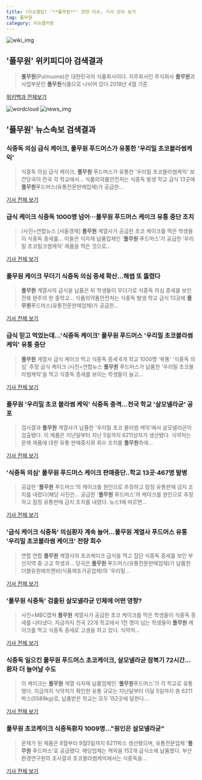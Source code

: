 ```yaml
---
title: (이슈클립) '**풀무원**' 관련 이슈, 기사 모아 보기
tag: 풀무원
category: 이슈클리핑
---
```

![wiki_img](https://user-images.githubusercontent.com/42597476/44503234-41136a80-a6d0-11e8-9071-6fc6418eafe4.png)
## **'**풀무원**'** 위키피디아 검색결과
>**풀무원**(Pulmuone)은 대한민국의 식품회사이다. 지주회사인 주식회사 **풀무원**과 사업부문인 **풀무원**식품으로 나뉘어 있다.2018년 4월 기준.

<a href="https://ko.wikipedia.org/wiki/풀무원" target="_blank">위키백과 전체보기</a>

![wordcloud](https://s3.ap-northeast-2.amazonaws.com/lyrics101-wordcloud/2018-09-07-1536286561.png)
![news_img](https://user-images.githubusercontent.com/42597476/44507050-1206f400-a6e4-11e8-8d98-7ffbfebb353f.png)
## **'**풀무원**'** 뉴스속보 검색결과
### 식중독 의심 급식 케이크, **풀무원** 푸드머스가 유통한 '우리밀 초코블라썸케익'

>식중독 의심 급식 케이크, **풀무원** 푸드머스가 유통한 '우리밀 초코블라썸케익' 보건당국이 전국 각 학교에서... 식품의약품안전처는 식중독 발생 학교 급식 13곳에 **풀무원**푸드머스(유통전문판매업체)가 공급한...

<a href="http://news20.busan.com/controller/newsController.jsp?newsId=20180907000025" target="_blank">기사 전체 보기</a>

### 급식 케이크 식중독 1000명 넘어···**풀무원** 푸드머스 케이크 유통 중단 조치

>/사진=연합뉴스 [서울경제] **풀무원** 계열사가 공급한 초코 케이크를 먹은 학생들이 식중독 증세를... 이들은 식자재 납품업체인 ‘**풀무원** 푸드머스’가 공급한 ‘우리밀 초코밀크썸케익’ 제품을 먹은 것으로...

<a href="http://www.sedaily.com/NewsView/1S4JLN61MX" target="_blank">기사 전체 보기</a>

### **풀무원** 케이크 무더기 식중독 의심 증세 확산…해썹 또 뚫렸다

>**풀무원** 계열사의 급식을 납품은 뒤 학생들이 무더기로 식중독 의심 증세를 보인 전북 완주의 한 중학교... 식품의약품안전처는 식중독 발생 학교 급식 13곳에 **풀무원**푸드머스(유통전문판매업체)가 공급한...

<a href="http://news.joins.com/article/olink/22542701" target="_blank">기사 전체 보기</a>

### 급식 믿고 먹었는데…'식중독 케이크' **풀무원** 푸드머스 '우리밀 초코블라썸케익' 유통 중단

>**풀무원** 계열사 급식 케이크 먹고 식중독 증세 6개 학교 1000명 '복통' '식중독 의심' 추정 급식 케이크 /사진=연합뉴스 **풀무원** 푸드머스가 납품한 '우리밀 초코블라썸케익'을 먹고 식중독 증세를 보이는 학생들이 늘고...

<a href="http://news.hankyung.com/article/2018090705777" target="_blank">기사 전체 보기</a>

### **풀무원** '우리밀 초코 블라썸 케익' 식중독 충격...전국 학교 '살모넬라균' 공포

>검사결과 **풀무원** 계열사가 납품한 '우리밀 초코 블라썸 케익'에서 살모넬라균이 검출됐다. 이 제품은 지난달부터 지난 5일까지 6211상자가 생산됐다. 식약처는 문제 제품에 대한 유통·판매중지와 회수 조치를 **풀무원**측에...

<a href="http://www.kookje.co.kr/news2011/asp/newsbody.asp?code=0300&key=20180907.99099002711" target="_blank">기사 전체 보기</a>

### '식중독 의심' **풀무원** 푸드머스 케이크 판매중단..학교 13곳·467명 발병

>공급한 '**풀무원** 푸드머스'의 케이크를 원인으로 추정하고 잠정 유통판매 금지 조치를 내렸다(해당 사진은... 공급한 '**풀무원** 푸드머스'의 케이크를 원인으로 추정하고 잠정 유통판매 금지 조치를 내렸다. 뉴스1에 따르면...

<a href="http://star.mt.co.kr/stview.php?no=2018090710224111173" target="_blank">기사 전체 보기</a>

### '급식 케이크 식중독' 의심환자 계속 늘어…**풀무원** 계열사 푸드머스 유통 '우리밀 초코블라썸 케이크' 전량 회수

>연합 연합 **풀무원** 계열사의 초코케이크 급식을 먹고 집단 식중독 증세를 보인 부산지역 중·고교 학생과... 당국은 **풀무원** 푸드머스(유통전문판매업체)가 납품한 더블유원에프엔비(식품제조가공업체)의 '우리밀...

<a href="http://www.joongboo.com/news/articleView.html?idxno=1285135" target="_blank">기사 전체 보기</a>

### '**풀무원** 식중독' 검출된 살모넬라균 인체에 어떤 영향?

>사진=MBC캡쳐 **풀무원** 계열사가 공급한 초코 케이크를 먹은 학생들이 식중독 증세를 나타냈다.   지금까지 전국 22개 학교에서 1천 명이 넘는 학생들이 **풀무원** 케이크를 먹고 식중독 증세로 고생을 하고 있다.   식약처...

<a href="http://www.etnews.com/20180907000002" target="_blank">기사 전체 보기</a>

### 식중독 일으킨 **풀무원** 푸드머스 초코케이크, 살모넬라균 잠복기 72시간…환자 더 늘어날 수도

>이 케이크는 **풀무원** 계열 식자재 납품업체인 ‘**풀무원**푸드머스’가 각 학교로 유통했다. 지금까지 식약처가 확인한 유통 규모는 지난달부터 이달 5일까지 총 6211박스(5589kg)로, 납품받은 학교는 모두 152곳에 달한다....

<a href="http://www.yeongnam.com/mnews/newsview.do?mode=newsView&newskey=20180907.990011036211149" target="_blank">기사 전체 보기</a>

### **풀무원** 초코케이크 식중독환자 1009명..."원인은 살모넬라균"

>문제가 된 제품은 8월부터 9월5일까지 6211박스 생산됐으며, 유통전문업체 '**풀무원** 푸드머스'로 공급됐다. 해당업체는 케익을 152개 급식소에 납품했다. 부산환경연구원의 조사결과 초코블라썸케익에서는 식중독을...

<a href="http://www.newsworks.co.kr/news/articleView.html?idxno=213617" target="_blank">기사 전체 보기</a>


